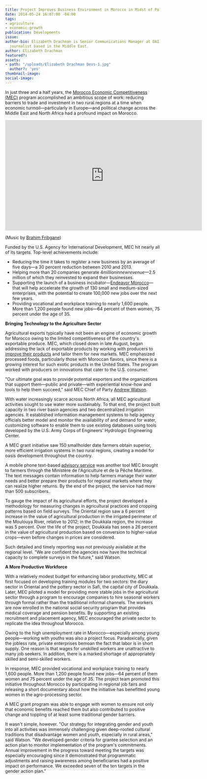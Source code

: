 ```yaml
---
title: Project Improves Business Environment in Morocco in Midst of Political Upheaval
date: 2014-05-24 16:07:00 -04:00
tags:
- agriculture
- economic-growth
publication: Developments
issue: 
author-bio: Elizabeth Drachman is Senior Communications Manager at DAI and a former
  journalist based in the Middle East.
author: Elizabeth Drachman
featured?: 
assets:
- path: "/uploads/Elizabeth Drachman Devs-1.jpg"
  author?: 'yes'
thumbnail-image: 
social-image: 
---
```


In just three and a half years, the [Morocco Economic Competitiveness (MEC)][1] program accomplished an ambitious scope of work: reducing barriers to trade and investment in two rural regions at a time when economic turmoil—particularly in Europe—and political change across the Middle East and North Africa had a profound impact on Morocco.



<iframe src="https://player.vimeo.com/video/74756005" width="640" height="360" frameborder="0" webkitallowfullscreen mozallowfullscreen allowfullscreen></iframe>

(Music by [Brahim Fribgane][2]) 

Funded by the U.S. Agency for International Development, MEC hit nearly all of its targets. Top-level achievements include:

* Reducing the time it takes to register a new business by an average of five days—a 30 percent reduction between 2010 and 2013.
* Helping more than 20 companies generate $4 million in new revenue—$2.5 million of which they reinvested to expand their businesses.
* Supporting the launch of a business incubator—[Endeavor Morocco][3]—that will help accelerate the growth of 130 small and medium-sized enterprises, with the potential to create 100,000 new jobs over the next few years.
* Providing vocational and workplace training to nearly 1,600 people. More than 1,200 people found new jobs—64 percent of them women, 75 percent under the age of 35.

**Bringing Technology to the Agriculture Sector**

Agricultural exports typically have not been an engine of economic growth for Morocco owing to the limited competitiveness of the country's exportable produce. MEC, which closed down in late August, began addressing the lack of exportable products by working with producers to [improve their products][4] and tailor them for new markets. MEC emphasized processed foods, particularly those with Moroccan flavors, since there is a growing interest for such exotic products in the United States. The program worked with producers on innovations that cater to the U.S. consumer.

"Our ultimate goal was to provide potential exporters and the organizations that support them—public and private—with experiential know-how and tools to help them succeed," said MEC Chief of Party [Andrew Watson][5].

With water increasingly scarce across North Africa, all MEC agricultural activities sought to use water more sustainably. To that end, the project built capacity in two river basin agencies and two decentralized irrigation agencies. It established information management systems to help agency officials better model and monitor the availability of and demand for water, customizing software to enable them to use existing databases using tools developed by the U.S. Army Corps of Engineers' Hydrologic Engineering Center.

A MEC grant initiative saw 150 smallholder date farmers obtain superior, more efficient irrigation systems in two rural regions, creating a model for oasis development throughout the country.

A mobile phone text-based [advisory service][6] was another tool MEC brought to farmers through the Ministère de l'Agriculture et de la Pêche Maritime. The text messages contain information to help farmers manage their water needs and better prepare their products for regional markets where they can realize higher returns. By the end of the project, the service had more than 500 subscribers.

To gauge the impact of its agricultural efforts, the project developed a methodology for measuring changes in agricultural practices and cropping patterns based on field surveys. The Oriental region saw a 6 percent increase in the value of agricultural production in the irrigated perimeter of the Moulouya River, relative to 2012; in the Doukkala region, the increase was 5 percent. Over the life of the project, Doukkala has seen a 26 percent in the value of agricultural production based on conversion to higher-value crops—even before changes in prices are considered.

Such detailed and timely reporting was not previously available at the regional level. "We are confident the agencies now have the technical capacity to complete surveys in the future," said Watson.

**A More Productive Workforce**

With a relatively modest budget for enhancing labor productivity, MEC at first focused on developing training modules for two sectors: the diary sector in Oriental and the pottery sector in Safi, the capital city of Doukkala. Later, MEC piloted a model for providing more stable jobs in the agricultural sector through a program to encourage companies to hire seasonal workers through formal rather than the traditional informal channels. The workers are now enrolled in the national social security program that provides medical coverage and pension benefits. By supporting an existing recruitment and placement agency, MEC encouraged the private sector to replicate the idea throughout Morocco.

Owing to the high unemployment rate in Morocco—especially among young people—working with youths was also a project focus. Paradoxically, given the jobless rate, private enterprises bemoan the fact that labor is in short supply. One reason is that wages for unskilled workers are unattractive to many job seekers. In addition, there is a marked shortage of appropriately skilled and semi-skilled workers.

In response, MEC provided vocational and workplace training to nearly 1,600 people. More than 1,200 people found new jobs—64 percent of them women and 75 percent under the age of 35. The project team promoted this initiative throughout Morocco by participating in regional job fairs and releasing a short documentary about how the initiative has benefitted young women in the agro-processing sector.

A MEC grant program was able to engage with women to ensure not only that economic benefits reached them but also contributed to positive change and toppling of at least some traditional gender barriers.

It wasn't simple, however.  "Our strategy for integrating gender and youth into all activities was immensely challenging given deep-rooted cultural traditions that disadvantage women and youth, especially in rural areas," said Watson. "We developed gender criteria for grantee selection and an action plan to monitor implementation of the program's commitments. Annual improvement in the progress toward meeting the targets was especially encouraging since it demonstrated that programmatic adjustments and raising awareness among beneficiaries had a positive impact on performance. We exceeded seven of the ten targets in the gender action plan."

[1]: http://dai.com/our-work/projects/morocco%E2%80%94economic-competitiveness-project-mec
[2]: http://www.brahimfribgane.com/
[3]: http://www.endeavor.org/blog/tag/morocco/
[4]: http://www.youtube.com/watch?v=TH9wsuThbqA
[5]: http://dai.com/who-we-are/our-team/andrew-watson-0
[6]: http://www.youtube.com/watch?v=5feykp6YCQw&list=TLB7xyuQ5n6ZcFJgTTcm2Wp1mLK8Te048t
